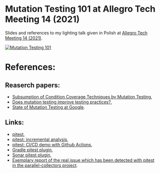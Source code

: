 # Mutation Testing 101 at Allegro Tech Meeting 14 (2021)

Slides and references to my lighting talk given in Polish at [Allegro Tech Meeting 14 (2021)](https://allegro.pl/zobacz/atm2021).

[![Mutation Testing 101](https://i.imgur.com/7L6LPJV.png)](https://www.youtube.com/watch?v=GibLUL2sYuAY "Mutation Testing 101")

# References:
## Reaserch papers:
- [Subsumption of Condition Coverage Techniques by Mutation Testing](https://www.semanticscholar.org/paper/Subsumption-of-Condition-Coverage-Techniques-by-Ooutt-Voas/c7159ec49b0532a6a42e4a7319f55d6e4588b594),
- [Does mutation testing improve testing practices?](https://arxiv.org/abs/2103.07189),
- [State of Mutation Testing at Google](https://research.google/pubs/pub46584/).

## Links:
- [pitest](https://pitest.org/),
- [pitest: incremental analysis](https://pitest.org/quickstart/incremental_analysis/),
- [pitest: CI/CD demo with Github Actions](https://github.com/GroupCDG-Labs/pitest-github-demo/pull/1/files),
- [Gradle pitest plugin](https://gradle-pitest-plugin.solidsoft.info/),
- [Sonar pitest plugin](https://github.com/VinodAnandan/sonar-pitest),
- [Exemplary report of the real issue which has been detected with pitest in the parallel-collectors project](https://github.com/pivovarit/parallel-collectors/pull/552).
